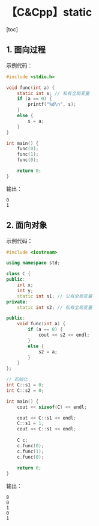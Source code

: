 # 【C&Cpp】static



[toc]



## 1. 面向过程

示例代码：

```c
#include <stdio.h>

void func(int a) {
	static int s; // 私有全局变量
	if (a == 0) {
		printf("%d\n", s);
	}
	else {
		s = a;
	}
}

int main() {
	func(0);
	func(1);
	func(0);

	return 0;
}
```

输出：

```
0
1
```



## 2. 面向对象

示例代码：

```c++
#include <iostream>

using namespace std;

class C {
public:
	int x;
	int y;
	static int s1; // 公有全局变量
private:
	static int s2; // 私有全局变量

public:
	void func(int a) {
		if (a == 0) {
			cout << s2 << endl;
		}
		else {
			s2 = a;
		}
	}
};

// 初始化
int C::s1 = 0;
int C::s2 = 0;

int main() {
	cout << sizeof(C) << endl;

	cout << C::s1 << endl;
	C::s1 = 1;
	cout << C::s1 << endl;
	
	C c;
	c.func(0);
	c.func(1);
	c.func(0);
	
	return 0;
}
```

输出：

```
8
0
1
0
1
```

